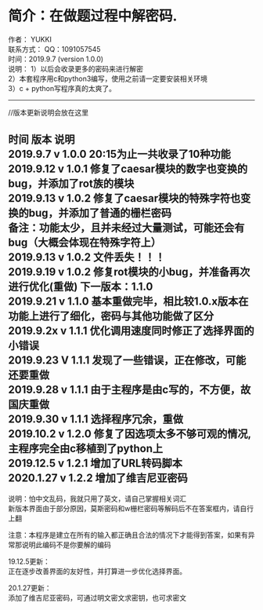 # 简介：在做题过程中解密码.
作者： YUKKI  
联系方式： QQ：1091057545  
时间：2019.9.7 (version 1.0.0)  
说明：	1）以后会收录更多的密码来进行解密  
		2）本套程序用c和python3编写，使用之前请一定要安装相关环境  
		3）c + python写程序真的太爽了。  

----------------------------------------------------------------------------
//版本更新说明会放在这里  

  时间  	  版本		说明  
2019.9.7	v 1.0.0		20:15为止一共收录了10种功能  
2019.9.12   v 1.0.1		修复了caesar模块的数字也变换的bug，并添加了rot族的模块  
2019.9.13	v 1.0.2		修复了caesar模块的特殊字符也变换的bug，并添加了普通的栅栏密码  
						备注：功能太少，且并未经过大量测试，可能还会有bug（大概会体现在特殊字符上）  
2019.9.13	v 1.0.2		文件丢失！！！  
2019.9.19	v 1.0.2		修复rot模块的小bug，并准备再次进行优化(重做)	下一版本：1.1.0  
2019.9.21	v 1.1.0		基本重做完毕，相比较1.0.x版本在功能上进行了细化，密码与其他功能做了区分  
2019.9.2x	v 1.1.1		优化调用速度同时修正了选择界面的小错误  
2019.9.23	V 1.1.1		发现了一些错误，正在修改，可能还要重做  
2019.9.28	v 1.1.1		由于主程序是由c写的，不方便，故国庆重做  
2019.9.30	v 1.1.1		选择程序冗余，重做  
2019.10.2	v 1.2.0		修复了因选项太多不够可观的情况,主程序完全由c移植到了python上  
2019.12.5	v 1.2.1		增加了URL转码脚本  
2020.1.27	v 1.2.2		增加了维吉尼亚密码  
---------------------------------------------------------------------------
说明：怕中文乱码，我就只用了英文，请自己掌握相关词汇  
新版本界面由于部分原因，莫斯密码和w栅栏密码等解码后不在答案框内，请自行上翻  

注意：本程序是建立在所有的输入都正确且合法的情况下才能得到答案，如果有异常那说明此编码不是你要解的编码  

19.12.5更新：  
正在逐步改善界面的友好性，并打算进一步优化选择界面。  

20.1.27更新：  
添加了维吉尼亚密码，可通过明文密文求密钥，也可求密文  
